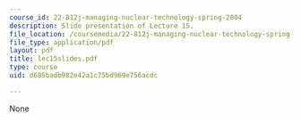 ```yaml
---
course_id: 22-812j-managing-nuclear-technology-spring-2004
description: Slide presentation of Lecture 15.
file_location: /coursemedia/22-812j-managing-nuclear-technology-spring-2004/d685badb982e42a1c75bd969e756acdc_lec15slides.pdf
file_type: application/pdf
layout: pdf
title: lec15slides.pdf
type: course
uid: d685badb982e42a1c75bd969e756acdc

---
```

None